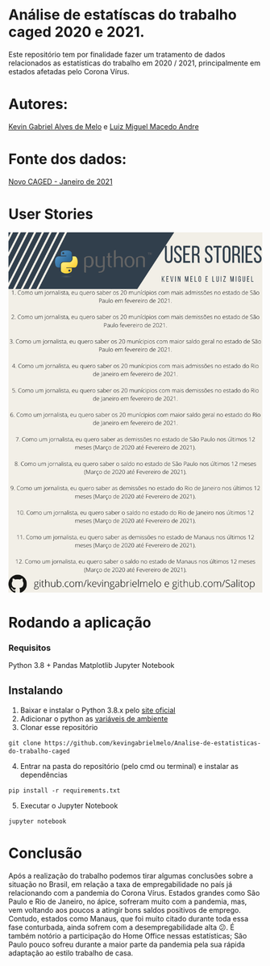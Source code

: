 # Análise de estatíscas do trabalho caged 2020 e 2021.
Este repositório tem por finalidade fazer um tratamento de dados relacionados as estatísticas do trabalho em 2020 / 2021, principalmente em estados afetadas pelo Corona Vírus. 

# Autores:
[Kevin Gabriel Alves de Melo](https://github.com/kevingabrielmelo/) e [Luiz Miguel Macedo Andre](https://github.com/Salitop/)

# Fonte dos dados:
[Novo CAGED - Janeiro de 2021](http://pdet.mte.gov.br/novo-caged/novo-caged-2021/novo-caged-janeiro-2021)

# User Stories
![User Stories](https://github.com/kevingabrielmelo/Analise-de-estatisticas-do-trabalho-caged/blob/master/userStories/UserStories.png)

# Rodando a aplicação

### Requisitos
Python 3.8 +
Pandas
Matplotlib
Jupyter Notebook

## Instalando
1. Baixar e instalar o Python 3.8.x pelo [site oficial](https://www.python.org/downloads/)
2. Adicionar o python as [variáveis de ambiente](https://datatofish.com/add-python-to-windows-path/)
3. Clonar esse repositório 
```
git clone https://github.com/kevingabrielmelo/Analise-de-estatisticas-do-trabalho-caged
```
4. Entrar na pasta do repositório (pelo cmd ou terminal) e instalar as dependências

```
pip install -r requirements.txt
```
5. Executar o Jupyter Notebook
```
jupyter notebook
```

# Conclusão
Após a realização do trabalho podemos tirar algumas conclusões sobre a situação no Brasil, em relação a taxa de empregabilidade no país já relacionando com a pandemia do Corona Vírus. Estados grandes como São Paulo e Rio de Janeiro, no ápice, sofreram muito com a pandemia, mas, vem voltando aos poucos a atingir bons saldos positivos de emprego. Contudo, estados como Manaus, que foi muito citado durante toda essa fase conturbada, ainda sofrem com a desempregabilidade alta 😕. 
É também notório a participação do Home Office nessas estatísticas; São Paulo pouco sofreu durante a maior parte da pandemia pela sua rápida adaptação ao estilo trabalho de casa. 
